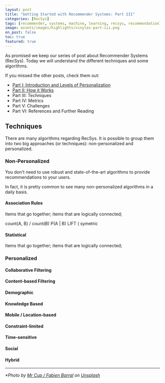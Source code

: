 ```yaml
---
layout: post
title: "Getting Started with Recommender Systems: Part III"
categories: [RecSys]
tags: [recommender, systems, machine, learning, recsys, recommendation]
image: assets/images/highlights/vinyles-part-iii.png
on_post: false
toc: true
featured: true
---
```


As promised we keep our series of post about Recommender Systems (RecSys). Today we will understand the different techniques and some algorithms.

If you missed the other posts, check them out:

* [Part I: Introduction and Levels of Personalization](/2019/08/13/Getting_Started_with_Recommender_Systems_Part_I)
* [Part II: How it Works](/2019/09/07/Getting_Started_with_Recommender_Systems_Part_II)
* Part III: Techniques
* Part IV: Metrics
* Part V: Challenges
* Part VI: References and Further Reading

## Techniques
There are many algorithms regarding RecSys. It is possible to group them into two big approaches (or techniques): non-personalized and personalized.

### Non-Personalized
You don't need to use robust and state-of-the-art algorithms to provide recommendations to your users. 


In fact, it is pretty common to see many non-personalized algorithms in a daily basis. 


#### Association Rules
Items that go together; items that are logically connected;

count(A, B) / count(B)
P(A | B)
LIFT ( symetric

#### Statistical
Items that go together; items that are logically connected;

### Personalized
#### Collaborative Filtering
#### Content-based Filtering
#### Demographic
#### Knowledge Based
#### Mobile / Location-based
#### Constraint-limited
#### Time-sensitive
#### Social
#### Hybrid


---

*\*Photo by [Mr Cup / Fabien Barral](https://unsplash.com/photos/o6GEPQXnqMY) on [Unsplash](https://unsplash.com)*

